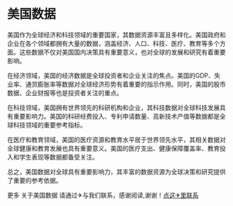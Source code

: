 # 美国数据

美国作为全球经济和科技领域的重要国家，其数据资源丰富且多样化。美国政府和企业在各个领域都拥有大量的数据，涵盖经济、人口、科技、医疗、教育等多个方面。这些数据不仅对美国国内决策具有重要意义，也对全球的发展和研究有着重要影响。

在经济领域，美国的经济数据是全球投资者和企业关注的焦点。美国的GDP、失业率、通货膨胀率等数据对全球经济形势有着重要的指示作用。同时，美国的股市数据、企业财报等也是投资者关注的重点。

在科技领域，美国拥有世界领先的科研机构和企业，其科技数据对全球科技发展具有重要影响力。美国的科研经费投入、专利申请数量、高新技术产值等数据都是全球科技领域的重要参考指标。

在医疗和教育领域，美国的医疗资源和教育水平居于世界领先水平，其相关数据对全球健康和教育发展也具有重要意义。美国的医疗支出、健康保障覆盖率、教育投入和学生表现等数据都备受关注。

总之，美国数据对全球具有重要影响力，其丰富的数据资源为全球决策和研究提供了重要的参考依据。

更多 关于美国数据 请通过✈与我们联系，感谢阅读,谢谢！[点这✈里联系](https://gg.k02.cc)